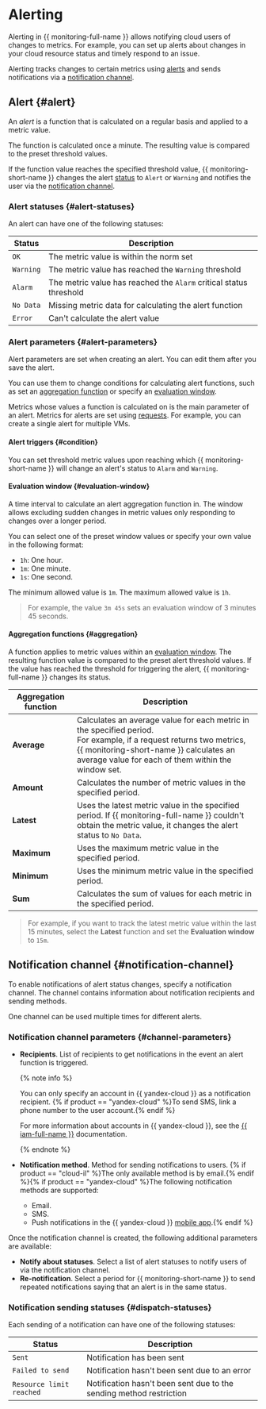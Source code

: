 # Alerting

Alerting in {{ monitoring-full-name }} allows notifying cloud users of changes to metrics. For example, you can set up alerts about changes in your cloud resource status and timely respond to an issue.

Alerting tracks changes to certain metrics using [alerts](#alert) and sends notifications via a [notification channel](#notification-channel).

## Alert {#alert}

An _alert_ is a function that is calculated on a regular basis and applied to a metric value.

The function is calculated once a minute. The resulting value is compared to the preset threshold values.

If the function value reaches the specified threshold value, {{ monitoring-short-name }} changes the alert [status](#alert-statuses) to `Alert` or `Warning` and notifies the user via the [notification channel](#notification-channel).

### Alert statuses {#alert-statuses}

An alert can have one of the following statuses:

| Status | Description |
----- | -----
| `OK` | The metric value is within the norm set |
| `Warning` | The metric value has reached the `Warning` threshold |
| `Alarm` | The metric value has reached the `Alarm` critical status threshold |
| `No Data` | Missing metric data for calculating the alert function |
| `Error` | Can't calculate the alert value |

### Alert parameters {#alert-parameters}

Alert parameters are set when creating an alert. You can edit them after you save the alert.

You can use them to change conditions for calculating alert functions, such as set an [aggregation function](#aggregation) or specify an [evaluation window](#evaluation-window).

Metrics whose values a function is calculated on is the main parameter of an alert. Metrics for alerts are set using [requests](data-model.md#queries). For example, you can create a single alert for multiple VMs.

#### Alert triggers {#condition}

You can set threshold metric values upon reaching which {{ monitoring-short-name }} will change an alert's status to `Alarm` and `Warning`.

#### Evaluation window {#evaluation-window}

A time interval to calculate an alert aggregation function in.
The window allows excluding sudden changes in metric values only responding to changes over a longer period. 

You can select one of the preset window values or specify your own value in the following format: 
* `1h`: One hour.
* `1m`: One minute.
* `1s`: One second.

The minimum allowed value is `1m`.
The maximum allowed value is `1h`.

> For example, the value `3m 45s` sets an evaluation window of 3 minutes 45 seconds.

#### Aggregation functions {#aggregation}

A function applies to metric values within an [evaluation window](#evaluation-window).
The resulting function value is compared to the preset alert threshold values.
If the value has reached the threshold for triggering the alert, {{ monitoring-full-name }} changes its status.

| Aggregation function | Description |
----- | -----
| **Average** | Calculates an average value for each metric in the specified period.<br/>For example, if a request returns two metrics, {{ monitoring-short-name }} calculates an average value for each of them within the window set. |
| **Amount** | Calculates the number of metric values in the specified period. |
| **Latest** | Uses the latest metric value in the specified period. If {{ monitoring-full-name }} couldn't obtain the metric value, it changes the alert status to `No Data`. |
| **Maximum** | Uses the maximum metric value in the specified period. |
| **Minimum** | Uses the minimum metric value in the specified period. |
| **Sum** | Calculates the sum of values for each metric in the specified period. |

> For example, if you want to track the latest metric value within the last 15 minutes, select the **Latest** function and set the **Evaluation window** to `15m`.

## Notification channel {#notification-channel}

To enable notifications of alert status changes, specify a notification channel. The channel contains information about notification recipients and sending methods.

One channel can be used multiple times for different alerts.

### Notification channel parameters {#channel-parameters}

- **Recipients**. List of recipients to get notifications in the event an alert function is triggered.

   {% note info %}

   You can only specify an account in {{ yandex-cloud }} as a notification recipient.
   {% if product == "yandex-cloud" %}To send SMS, link a phone number to the user account.{% endif %}

   For more information about accounts in {{ yandex-cloud }}, see the [{{ iam-full-name }}](../../iam/concepts/index.md#accounts) documentation.

   {% endnote %}

- **Notification method**. Method for sending notifications to users. {% if product == "cloud-il" %}The only available method is by email.{% endif %}{% if product == "yandex-cloud" %}The following notification methods are supported:
   - Email.
   - SMS.
   - Push notifications in the {{ yandex-cloud }} [mobile app](../../overview/mobile-app/index.md).{% endif %}

Once the notification channel is created, the following additional parameters are available:

- **Notify about statuses**. Select a list of alert statuses to notify users of via the notification channel.
- **Re-notification**. Select a period for {{ monitoring-short-name }} to send repeated notifications saying that an alert is in the same status.

### Notification sending statuses {#dispatch-statuses}

Each sending of a notification can have one of the following statuses:

| Status | Description |
----- | -----
| `Sent` | Notification has been sent |
| `Failed to send` | Notification hasn't been sent due to an error |
| `Resource limit reached` | Notification hasn't been sent due to the sending method restriction |
